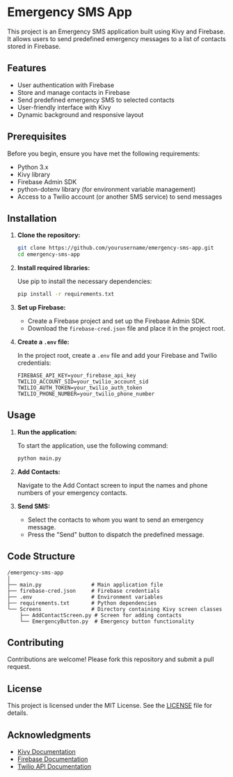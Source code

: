 # Emergency SMS App

This project is an Emergency SMS application built using Kivy and Firebase. It allows users to send predefined emergency messages to a list of contacts stored in Firebase.

## Features

- User authentication with Firebase
- Store and manage contacts in Firebase
- Send predefined emergency SMS to selected contacts
- User-friendly interface with Kivy
- Dynamic background and responsive layout

## Prerequisites

Before you begin, ensure you have met the following requirements:

- Python 3.x
- Kivy library
- Firebase Admin SDK
- python-dotenv library (for environment variable management)
- Access to a Twilio account (or another SMS service) to send messages

## Installation

1. **Clone the repository:**

   ```bash
   git clone https://github.com/yourusername/emergency-sms-app.git
   cd emergency-sms-app
   ```

2. **Install required libraries:**

   Use pip to install the necessary dependencies:

   ```bash
   pip install -r requirements.txt
   ```

3. **Set up Firebase:**

   - Create a Firebase project and set up the Firebase Admin SDK.
   - Download the `firebase-cred.json` file and place it in the project root.

4. **Create a `.env` file:**

   In the project root, create a `.env` file and add your Firebase and Twilio credentials:

   ```env
   FIREBASE_API_KEY=your_firebase_api_key
   TWILIO_ACCOUNT_SID=your_twilio_account_sid
   TWILIO_AUTH_TOKEN=your_twilio_auth_token
   TWILIO_PHONE_NUMBER=your_twilio_phone_number
   ```

## Usage

1. **Run the application:**

   To start the application, use the following command:

   ```bash
   python main.py
   ```

2. **Add Contacts:**

   Navigate to the Add Contact screen to input the names and phone numbers of your emergency contacts. 

3. **Send SMS:**

   - Select the contacts to whom you want to send an emergency message.
   - Press the "Send" button to dispatch the predefined message.

## Code Structure

```
/emergency-sms-app
│
├── main.py                # Main application file
├── firebase-cred.json     # Firebase credentials
├── .env                   # Environment variables
├── requirements.txt       # Python dependencies
└── Screens                # Directory containing Kivy screen classes
    ├── AddContactScreen.py # Screen for adding contacts
    └── EmergencyButton.py  # Emergency button functionality
```

## Contributing

Contributions are welcome! Please fork this repository and submit a pull request.

## License

This project is licensed under the MIT License. See the [LICENSE](LICENSE) file for details.

## Acknowledgments

- [Kivy Documentation](https://kivy.org/doc/stable/)
- [Firebase Documentation](https://firebase.google.com/docs)
- [Twilio API Documentation](https://www.twilio.com/docs/usage/api)
